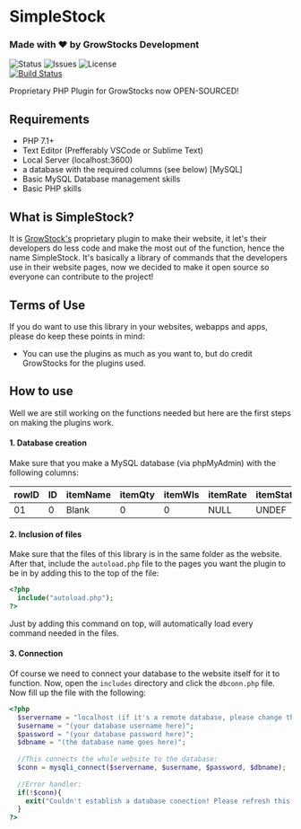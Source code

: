 # SimpleStock
### Made with &hearts; by GrowStocks Development
![Status](https://img.shields.io/badge/Status-BETA-blue.svg?style=for-the-badge&logo=appveyor)
![Issues](https://img.shields.io/github/issues/MatteuGT/SimpleStock.svg?style=for-the-badge&logo=appveyor)
![License](https://img.shields.io/github/license/MatteuGT/SimpleStock.svg?style=for-the-badge&logo=appveyor)<br>
[![Build Status](https://travis-ci.org/MatteuGT/SimpleStock.svg?branch=master)](https://travis-ci.org/MatteuGT/SimpleStock)

Proprietary PHP Plugin for GrowStocks now OPEN-SOURCED!

## Requirements
* PHP 7.1+
* Text Editor (Prefferably VSCode or Sublime Text)
* Local Server (localhost:3600)
* a database with the required columns (see below) [MySQL]
* Basic MySQL Database management skills
* Basic PHP skills

## What is SimpleStock?
It is <a href="https://www.growstocks.ga">GrowStock's</a> proprietary plugin to make their website, it let's their developers do less code and make the most out of the function, hence the name SimpleStock. It's basically a library of commands that the developers use in their website pages, now we decided to make it open source so everyone can contribute to the project!

## Terms of Use
If you do want to use this library in your websites, webapps and apps, please do keep these points in mind:
* You can use the plugins as much as you want to, but do credit GrowStocks for the plugins used.

## How to use
Well we are still working on the functions needed but here are the first steps on making the plugins work.

#### 1. Database creation
Make sure that you make a MySQL database (via phpMyAdmin) with the following columns:

| rowID | ID | itemName | itemQty | itemWls | itemRate | itemStatus | itemDemand |
| ----- | -- | -------- | ------- | ------- | -------- | ---------- | ---------- |
|   01  | 0  | Blank    | 0       | 0       | NULL     | UNDEF      |  UNDEF     |

#### 2. Inclusion of files
Make sure that the files of this library is in the same folder as the website. After that, include the `autoload.php` file to the pages you want the plugin to be in by adding this to the top of the file:
```php
<?php
  include("autoload.php");
?>
```
Just by adding this command on top, will automatically load every command needed in the files.

#### 3. Connection
Of course we need to connect your database to the website itself for it to function. Now, open the `includes` directory and click the `dbconn.php` file. Now fill up the file with the following:

```php
<?php
  $servername = "localhost (if it's a remote database, please change the localhost to the appropriate server name/address";
  $username = "(your database username here)";
  $password = "(your database password here)";
  $dbname = "(the database name goes here)";
  
  //This connects the whole website to the database:
  $conn = mysqli_connect($servername, $username, $password, $dbname);
  
  //Error handler:
  if(!$conn){
    exit("Couldn't establish a database conection! Please refresh this page.");
  }
?>
```
